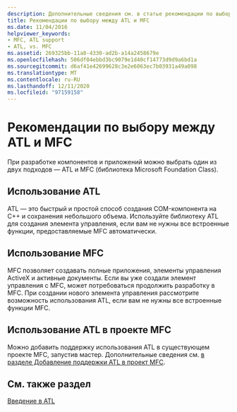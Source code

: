 ```yaml
---
description: Дополнительные сведения см. в статье рекомендации по выбору между ATL и MFC.
title: Рекомендации по выбору между ATL и MFC
ms.date: 11/04/2016
helpviewer_keywords:
- MFC, ATL support
- ATL, vs. MFC
ms.assetid: 269325bb-11a8-4330-ad2b-a14a2458679e
ms.openlocfilehash: 506df04ebbd3bc9079e1d40cf14773d9d9a6bd1a
ms.sourcegitcommit: d6af41e42699628c3e2e6063ec7b03931a49a098
ms.translationtype: MT
ms.contentlocale: ru-RU
ms.lasthandoff: 12/11/2020
ms.locfileid: "97159158"
---
```

# <a name="recommendations-for-choosing-between-atl-and-mfc"></a>Рекомендации по выбору между ATL и MFC

При разработке компонентов и приложений можно выбрать один из двух подходов — ATL и MFC (библиотека Microsoft Foundation Class).

## <a name="using-atl"></a>Использование ATL

ATL — это быстрый и простой способ создания COM-компонента на C++ и сохранения небольшого объема. Используйте библиотеку ATL для создания элемента управления, если вам не нужны все встроенные функции, предоставляемые MFC автоматически.

## <a name="using-mfc"></a>Использование MFC

MFC позволяет создавать полные приложения, элементы управления ActiveX и активные документы. Если вы уже создали элемент управления с MFC, может потребоваться продолжить разработку в MFC. При создании нового элемента управления рассмотрите возможность использования ATL, если вам не нужны все встроенные функции MFC.

## <a name="using-atl-in-an-mfc-project"></a>Использование ATL в проекте MFC

Можно добавить поддержку использования ATL в существующем проекте MFC, запустив мастер. Дополнительные сведения см. [в разделе Добавление поддержки ATL в проект MFC](../mfc/reference/adding-atl-support-to-your-mfc-project.md).

## <a name="see-also"></a>См. также раздел

[Введение в ATL](../atl/introduction-to-atl.md)
